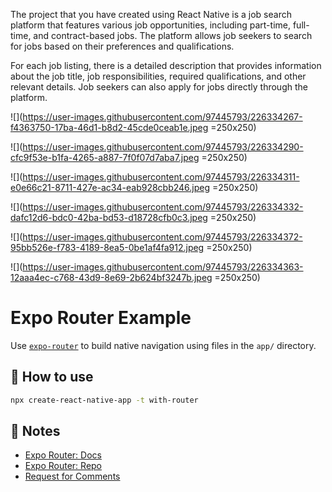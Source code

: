 The project that you have created using React Native is a job search platform that features various job opportunities, including part-time, full-time, and contract-based jobs. The platform allows job seekers to search for jobs based on their preferences and qualifications.

For each job listing, there is a detailed description that provides information about the job title, job responsibilities, required qualifications, and other relevant details. Job seekers can also apply for jobs directly through the platform.


![](https://user-images.githubusercontent.com/97445793/226334267-f4363750-17ba-46d1-b8d2-45cde0ceab1e.jpeg =250x250)

![](https://user-images.githubusercontent.com/97445793/226334290-cfc9f53e-b1fa-4265-a887-7f0f07d7aba7.jpeg =250x250)

![](https://user-images.githubusercontent.com/97445793/226334311-e0e66c21-8711-427e-ac34-eab928cbb246.jpeg =250x250)

![](https://user-images.githubusercontent.com/97445793/226334332-dafc12d6-bdc0-42ba-bd53-d18728cfb0c3.jpeg =250x250)

![](https://user-images.githubusercontent.com/97445793/226334372-95bb526e-f783-4189-8ea5-0be1af4fa912.jpeg =250x250)

![](https://user-images.githubusercontent.com/97445793/226334363-12aaa4ec-c768-43d9-8e69-2b624bf3247b.jpeg =250x250)


# Expo Router Example

Use [`expo-router`](https://expo.github.io/router) to build native navigation using files in the `app/` directory.

## 🚀 How to use

```sh
npx create-react-native-app -t with-router
```

## 📝 Notes

- [Expo Router: Docs](https://expo.github.io/router)
- [Expo Router: Repo](https://github.com/expo/router)
- [Request for Comments](https://github.com/expo/router/discussions/1)
